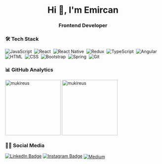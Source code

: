 <h1 align="center">Hi 👋, I'm Emircan</h1>
<h3 align="center">Frontend Developer</h3>

### 🛠 Tech Stack
![JavaScript](https://img.shields.io/badge/-JavaScript-05122A?style=flat&logo=javascript)&nbsp;
![React](https://img.shields.io/badge/React-05122A?style=flat&logo=react)&nbsp;
![React Native](https://img.shields.io/badge/ReactNative-05122A?style=flat&logo=react)&nbsp;
![Redux](https://img.shields.io/badge/-Redux-05122A?style=flat&logo=Redux)&nbsp;
![TypeScript](https://img.shields.io/badge/-TypeScript-05122A?style=flat&logo=TypeScript)&nbsp;
![Angular](https://img.shields.io/badge/-Angular-05122A?style=flat&logo=Angular)&nbsp;
![HTML](https://img.shields.io/badge/-HTML-05122A?style=flat&logo=HTML5&logoColor=E34F26)&nbsp;
![CSS](https://img.shields.io/badge/-CSS-05122A?style=flat&logo=CSS3&logoColor=239120)&nbsp;
![Bootstrap](https://img.shields.io/badge/-Bootstrap-05122A?style=flat&logo=bootstrap)&nbsp;
![Spring](https://img.shields.io/badge/-Spring-05122A?style=flat&logo=Spring)&nbsp;
![Git](https://img.shields.io/badge/-Git-05122A?style=flat&logo=Git)&nbsp;


<!--START_SECTION:waka-->
<!--END_SECTION:waka-->

### 📊 GitHub Analytics
<img height="180em" align="center" src="https://github-readme-stats.vercel.app/api?username=emircanomak&show_icons=true&locale=en&theme=algolia&include_all_commits=true&count_private=true" alt="mukireus"/>
  <img height="180em" align="center" src="https://github-readme-stats.vercel.app/api/top-langs?username=emircanomak&show_icons=true&locale=en&layout=compact&langs_count=8&theme=algolia" alt="mukireus"/>

### 🤝🏻 Social Media
[![LinkedIn Badge](https://img.shields.io/badge/LinkedIn-0077B5?style=for-the-badge&logo=linkedin&logoColor=white)](https://www.linkedin.com/in/emircan-omak-9787061a6/)
[![Instagram Badge](https://img.shields.io/badge/Instagram-0077B5?style=for-the-badge&logo=instagram&logoColor=red&white=red)](https://www.instagram.com/emiromakk/?hl=tr)
<a href="https://medium.com/@omakemircan" target="blank"><img align="center" src="https://img.shields.io/badge/Medium-12100E?style=flat&logo=medium&logoColor=white" alt="Medium" /></a>

